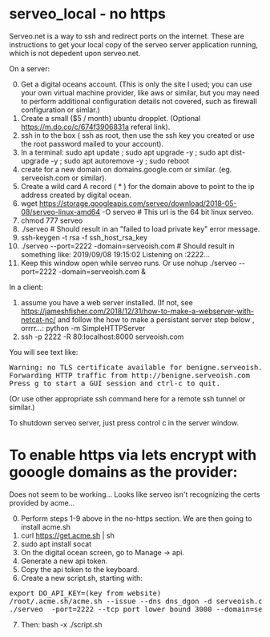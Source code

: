 # serveo_local - no https

Serveo.net is a way to ssh and redirect ports on the internet. These are instructions to get your local copy of the serveo server application running, which is not depedent upon serveo.net.

On a server:

0. Get a digital oceans account.  (This is only the site I used; you can use your own virtual machine provider, like aws or similar, but you may need to perform additional configuration details not covered, such as firewall configuration or simlar.)
1. Create a small ($5 / month) ubuntu dropplet.  (Optional https://m.do.co/c/674f3906831a referal link).  
2. ssh in to the box ( ssh as root, then use the ssh key you created or use the root password mailed to your account).
3. In a terminal: sudo apt update ; sudo apt upgrade -y ; sudo apt dist-upgrade -y ; sudo apt autoremove -y ; sudo reboot
4. create for a new domain on domains.google.com or similar.  (eg. serveoish.com or similar).  
5. Create a wild card A record ( * ) for the domain above to point to the ip address created by digital ocean.
6. wget https://storage.googleapis.com/serveo/download/2018-05-08/serveo-linux-amd64 -O serveo  # This url is the 64 bit linux serveo.
7. chmod 777 serveo
8. ./serveo  # Should result in an "failed to load private key" error message.
9. ssh-keygen -t rsa -f ssh_host_rsa_key
10. ./serveo --port=2222 -domain=serveoish.com #  Should result in something like: 2019/09/08 19:15:02 Listening on :2222...
11. Keep this window open while serveo runs.  Or use nohup ./serveo --port=2222 -domain=serveoish.com &

In a client:

1. assume you have a web server installed.  (If not, see https://jameshfisher.com/2018/12/31/how-to-make-a-webserver-with-netcat-nc/ and follow the how to make a persistant server step below , orrrr...:  python -m SimpleHTTPServer
2. ssh <digitalocean ip> -p 2222 -R 80:localhost:8000 serveoish.com

You will see text like:
<pre>
Warning: no TLS certificate available for benigne.serveoish.com. You won't be able to use HTTPS, only HTTP.
Forwarding HTTP traffic from http://benigne.serveoish.com
Press g to start a GUI session and ctrl-c to quit.
</pre>

(Or use other appropriate ssh command here for a remote ssh tunnel or similar.)

To shutdown serveo server, just press control c in the server window.

# To enable https via lets encrypt with gooogle domains as the provider:

Does not seem to be working... Looks like serveo isn't recognizing the certs provided by acme...

0. Perform steps 1-9 above in the no-https section.  We are then going to install acme.sh 
1. curl https://get.acme.sh | sh
2. sudo apt install socat 
3. On the digital ocean screen, go to Manage -> api.
4. Generate a new api token.
5. Copy the api token to the keyboard.
6. Create a new script.sh, starting with:
<pre>
export DO_API_KEY=(key from website)
/root/.acme.sh/acme.sh --issue --dns dns_dgon -d serveoish.com -d *.serveoish.com
./serveo  -port=2222 --tcp_port_lower_bound 3000 --domain=serveoish.com --private_key_path=/root/.acme.sh/serveoish.com/serveoish.com.key
</pre>
7. Then: bash -x ./script.sh 
